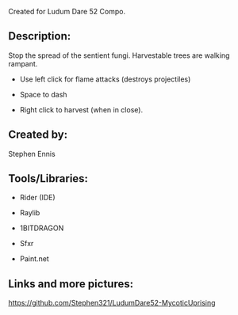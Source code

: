 Created for Ludum Dare 52 Compo.

## Description:

​Stop the spread of the sentient fungi. Harvestable trees are walking rampant.

- Use left click for flame attacks (destroys projectiles)

- Space to dash

- Right click to harvest (when in close).

## Created by:

Stephen Ennis

## Tools/Libraries:

- Rider (IDE)

- Raylib

- 1BITDRAGON

- Sfxr

- Paint.net

## Links and more pictures:


​​https://github.com/Stephen321/LudumDare52-MycoticUprising
